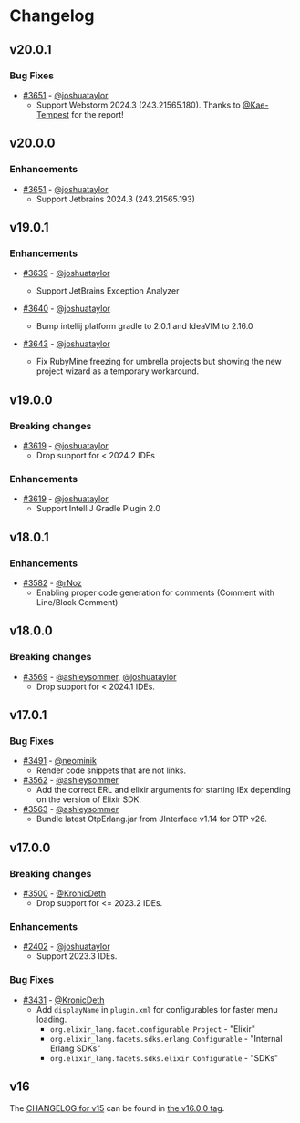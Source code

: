# Changelog

## v20.0.1

### Bug Fixes
* [#3651](https://github.com/KronicDeth/intellij-elixir/pull/3667) - [@joshuataylor](https://github.com/joshuataylor)
  * Support Webstorm 2024.3 (243.21565.180). Thanks to [@Kae-Tempest](https://github.com/Kae-Tempest) for the report!

## v20.0.0

### Enhancements
* [#3651](https://github.com/KronicDeth/intellij-elixir/pull/3651) - [@joshuataylor](https://github.com/joshuataylor)
  * Support Jetbrains 2024.3 (243.21565.193)

## v19.0.1

### Enhancements
* [#3639](https://github.com/KronicDeth/intellij-elixir/pull/3639) - [@joshuataylor](https://github.com/joshuataylor)
  * Support JetBrains Exception Analyzer

* [#3640](https://github.com/KronicDeth/intellij-elixir/pull/3640) - [@joshuataylor](https://github.com/joshuataylor)
  * Bump intellij platform gradle to 2.0.1 and IdeaVIM to 2.16.0

* [#3643](https://github.com/KronicDeth/intellij-elixir/pull/3643) - [@joshuataylor](https://github.com/joshuataylor)
  * Fix RubyMine freezing for umbrella projects but showing the new project wizard as a temporary workaround. 

## v19.0.0

### Breaking changes
* [#3619](https://github.com/KronicDeth/intellij-elixir/pull/3619) - [@joshuataylor](https://github.com/joshuataylor)
  * Drop support for < 2024.2 IDEs

### Enhancements
* [#3619](https://github.com/KronicDeth/intellij-elixir/pull/3619) - [@joshuataylor](https://github.com/joshuataylor)
  * Support IntelliJ Gradle Plugin 2.0

## v18.0.1
### Enhancements
* [#3582](https://github.com/KronicDeth/intellij-elixir/pull/3582) - [@rNoz](https://github.com/rNoz)
  * Enabling proper code generation for comments (Comment with Line/Block Comment)

## v18.0.0
### Breaking changes
* [#3569](https://github.com/KronicDeth/intellij-elixir/pull/3569) - [@ashleysommer](https://github.com/ashleysommer), [@joshuataylor](https://github.com/joshuataylor)
  * Drop support for < 2024.1 IDEs.

## v17.0.1

### Bug Fixes
* [#3491](https://github.com/KronicDeth/intellij-elixir/pull/3491) - [@neominik](https://github.com/neominik)
  * Render code snippets that are not links.
* [#3562](https://github.com/KronicDeth/intellij-elixir/pull/3562) - [@ashleysommer](https://github.com/ashleysommer)
  * Add the correct ERL and elixir arguments for starting IEx depending on the version of Elixir SDK.
* [#3563](https://github.com/KronicDeth/intellij-elixir/pull/3563) - [@ashleysommer](https://github.com/ashleysommer)
  * Bundle latest OtpErlang.jar from JInterface v1.14 for OTP v26.

## v17.0.0

### Breaking changes
* [#3500](https://github.com/KronicDeth/intellij-elixir/pull/3500) - [@KronicDeth](https://github.com/KronicDeth)
  * Drop support for <= 2023.2 IDEs.

### Enhancements
* [#2402](https://github.com/KronicDeth/intellij-elixir/pull/3402) - [@joshuataylor](https://github.com/joshuataylor)
  * Support 2023.3 IDEs.

### Bug Fixes
* [#3431](https://github.com/KronicDeth/intellij-elixir/pull/3431) - [@KronicDeth](https://github.com/KronicDeth)
  * Add `displayName` in `plugin.xml` for configurables for faster menu loading.
    * `org.elixir_lang.facet.configurable.Project` - "Elixir"
    * `org.elixir_lang.facets.sdks.erlang.Configurable` - "Internal Erlang SDKs"
    * `org.elixir_lang.facets.sdks.elixir.Configurable` - "SDKs"

## v16

The [CHANGELOG for v15](https://github.com/KronicDeth/intellij-elixir/blob/v15.1.0/CHANGELOG.md) can be found in [the v16.0.0 tag](https://github.com/KronicDeth/intellij-elixir/tree/v16.0.0).
